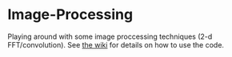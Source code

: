 # Image-Processing
Playing around with some image proccessing techniques (2-d FFT/convolution).
See [the wiki](https://github.com/JJN123/Image-Procesing/wiki) for details on how to use the code.
